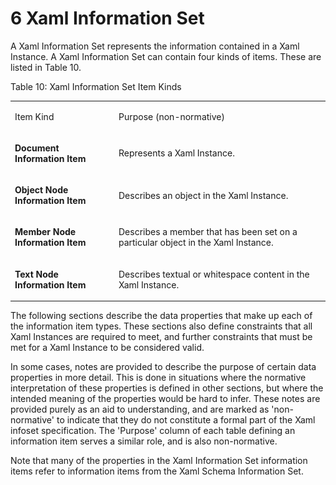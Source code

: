 <html dir="LTR" xmlns:mshelp="http://msdn.microsoft.com/mshelp" xmlns:ddue="http://ddue.schemas.microsoft.com/authoring/2003/5" xmlns:xlink="http://www.w3.org/1999/xlink" xmlns:tool="http://www.microsoft.com/tooltip"><body><input type="hidden" id="userDataCache" class="userDataStyle"><input type="hidden" id="hiddenScrollOffset"><img id="dropDownImage" style="display:none; height:0; width:0;" src="../local/drpdown.gif"><img id="dropDownHoverImage" style="display:none; height:0; width:0;" src="../local/drpdown_orange.gif"><img id="collapseImage" style="display:none; height:0; width:0;" src="../local/collapse.gif"><img id="expandImage" style="display:none; height:0; width:0;" src="../local/exp.gif"><img id="collapseAllImage" style="display:none; height:0; width:0;" src="../local/collall.gif"><img id="expandAllImage" style="display:none; height:0; width:0;" src="../local/expall.gif"><img id="copyImage" style="display:none; height:0; width:0;" src="../local/copycode.gif"><img id="copyHoverImage" style="display:none; height:0; width:0;" src="../local/copycodeHighlight.gif"><div id="header"><h1 class="heading">6 Xaml Information Set</h1></div><div id="mainSection"><div id="mainBody"><div id="allHistory" class="saveHistory" onsave="saveAll()" onload="loadAll()"></div>




<p xmlns:wsd="http://wsdev.schemas.microsoft.com/authoring/2008/2" xmlns:msxsl="urn:schemas-microsoft-com:xslt" xmlns:script="urn:script" xmlns:build="urn:build">
<div id="sectionSection0" class="section" name="collapseableSection"><content xmlns="http://ddue.schemas.microsoft.com/authoring/2003/5" xmlns:wsd="http://wsdev.schemas.microsoft.com/authoring/2008/2" xmlns:msxsl="urn:schemas-microsoft-com:xslt" xmlns:script="urn:script" xmlns:build="urn:build">
				</content></div><div id="sectionSection1" class="section" name="collapseableSection"><content xmlns="http://ddue.schemas.microsoft.com/authoring/2003/5" xmlns:wsd="http://wsdev.schemas.microsoft.com/authoring/2008/2" xmlns:msxsl="urn:schemas-microsoft-com:xslt" xmlns:script="urn:script" xmlns:build="urn:build">
					<p xmlns="">A Xaml Information Set represents the information contained in a Xaml Instance. A Xaml Information Set can contain four kinds of items. These are listed in Table 10.</p>
					<p xmlns="">Table 10: Xaml Information Set Item Kinds</p>
					<p xmlns=""><b></b></p><table class="ProtocolAuthoredTable" xmlns=""><tr>
								<td id="ShadedCell">
									<p>Item Kind</p>
								</td>
								<td id="ShadedCell">
									<p>Purpose (non-normative)</p>
								</td>
							</tr><tr>
							<td>
								<p>
									<b>Document Information Item</b>
								</p>
							</td>
							<td>
								<p>Represents a Xaml Instance.</p>
							</td>
						</tr><tr>
							<td>
								<p>
									<b>Object Node Information Item</b>
								</p>
							</td>
							<td>
								<p>Describes an object in the Xaml Instance.</p>
							</td>
						</tr><tr>
							<td>
								<p>
									<b>Member Node Information Item</b>
								</p>
							</td>
							<td>
								<p>Describes a member that has been set on a particular object in the Xaml Instance.</p>
							</td>
						</tr><tr>
							<td>
								<p>
									<b>Text Node Information Item</b>
								</p>
							</td>
							<td>
								<p>Describes textual or whitespace content in the Xaml Instance.</p>
							</td>
						</tr></table>
					<p xmlns="">The following sections describe the data properties that make up each of the information item types. These sections also define constraints that all Xaml Instances are required to meet, and further constraints that must be met for a Xaml Instance to be considered valid.</p>
					<p xmlns="">In some cases, notes are provided to describe the purpose of certain data properties in more detail. This is done in situations where the normative interpretation of these properties is defined in other sections, but where the intended meaning of the properties would be hard to infer. These notes are provided purely as an aid to understanding, and are marked as 'non-normative' to indicate that they do not constitute a formal part of the Xaml infoset specification. The 'Purpose' column of each table defining an information item serves a similar role, and is also non-normative.</p>
					<p xmlns="">Note that many of the properties in the Xaml Information Set information items refer to information items from the <mshelp:link keywords="7c7f7190-869c-436b-a697-a895dc909d46" tabindex="0">Xaml Schema Information Set</mshelp:link>.</p>
				</content></div><!--[if gte IE 5]>
			<tool:tip element="languageFilterToolTip" avoidmouse="false"/>
		<![endif]--></div><a name="feedback"></a><span></span></div></body></html>